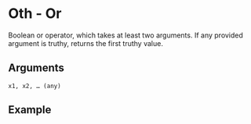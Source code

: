 # Oth - Or

Boolean or operator, which takes at least two arguments. If any provided argument is truthy, returns the first truthy value.

## Arguments

```x1, x2, … (any)```

## Example
<editor :code="`
Or Example
by Milo Jacobs\n
whe oth par two 2. par seven six...
pri yeah..
`"
:code-wordier="`
Or Example
by Milo Jacobs\n
When you otherwise compare two and 2: compare seven and six...
Print yeah!
`" output-method='console'></editor>